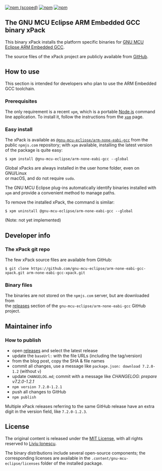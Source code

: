 [![npm (scoped)](https://img.shields.io/npm/v/@gnu-mcu-eclipse/arm-none-eabi-gcc.svg)](https://www.npmjs.com/package/@gnu-mcu-eclipse/arm-none-eabi-gcc) 
[![npm](https://img.shields.io/npm/dw/@gnu-mcu-eclipse/arm-none-eabi-gcc.svg)](https://www.npmjs.com/package/@gnu-mcu-eclipse/arm-none-eabi-gcc/) 
[![npm](https://img.shields.io/npm/dt/@gnu-mcu-eclipse/arm-none-eabi-gcc.svg)](https://www.npmjs.com/package/@gnu-mcu-eclipse/arm-none-eabi-gcc/)

## The GNU MCU Eclipse ARM Embedded GCC binary xPack

This binary xPack installs the platform specific binaries for
[GNU MCU Eclipse ARM Embedded GCC](https://github.com/gnu-mcu-eclipse/arm-none-eabi-gcc).

The source files of the xPack project are publicly available from 
[GitHub](https://github.com/gnu-mcu-eclipse/arm-none-eabi-gcc-xpack).

## How to use

This section is intended for developers who plan to use the 
ARM Embedded GCC toolchain.

### Prerequisites

The only requirement is a recent 
`xpm`, which is a portable 
[Node.js](https://nodejs.org) command line application. To install it,
follow the instructions from the 
[`xpm`](https://www.npmjs.com/package/xpm) page.

### Easy install

The xPack is available as 
[`@gnu-mcu-eclipse/arm-none-eabi-gcc`](https://www.npmjs.com/package/@gnu-mcu-eclipse/arm-none-eabi-gcc) 
from the public `npmjs.com` repository; with `xpm` available, installing 
the latest version of the package is quite easy:

```console
$ xpm install @gnu-mcu-eclipse/arm-none-eabi-gcc --global
```

Global xPacks are always installed in the user home folder, even on GNU/Linux  
or macOS, and do not require `sudo`.

The GNU MCU Eclipse plug-ins automatically identify binaries installed with
`xpm` and provide a convenient method to manage paths.

To remove the installed xPack, the command is similar:

```console
$ xpm uninstall @gnu-mcu-eclipse/arm-none-eabi-gcc --global
```

(Note: not yet implemented)

## Developer info

### The xPack git repo

The few xPack source files are available from GitHub:

```console
$ git clone https://github.com/gnu-mcu-eclipse/arm-none-eabi-gcc-xpack.git arm-none-eabi-gcc-xpack.git
```

### Binary files

The binaries are not stored on the `npmjs.com` server, but are downloaded from  
the [releases](https://github.com/gnu-mcu-eclipse/arm-none-eabi-gcc/releases) 
section of the `gnu-mcu-eclipse/arm-none-eabi-gcc` GitHub project.

## Maintainer info

### How to publish

* open [releases](https://github.com/gnu-mcu-eclipse/arm-none-eabi-gcc/releases) 
and select the latest release
* update the `baseUrl:` with the file URLs (including the tag/version)
* from the blog post, copy the SHA & file names
* commit all changes, use a message like `package.json: download 7.2.0-1.2` (without `v`)
* update `CHANGELOG.md`; commit with a message like _CHANGELOG: prepare v7.2.0-1.2.1_
* `npm version 7.2.0-1.2.1`
* push all changes to GitHub
* `npm publish`

Multiple xPack releases referring to the same GitHub release have an extra 
digit in the version field, like `7.2.0-1.2.3`.

## License

The original content is released under the 
[MIT License](https://opensource.org/licenses/MIT), with all rights 
reserved to [Liviu Ionescu](https://github.com/ilg-ul).

The binary distributions include several open-source components; the
corresponding licenses are available in the `.content/gnu-mcu-eclipse/licenses`
folder of the installed package.
